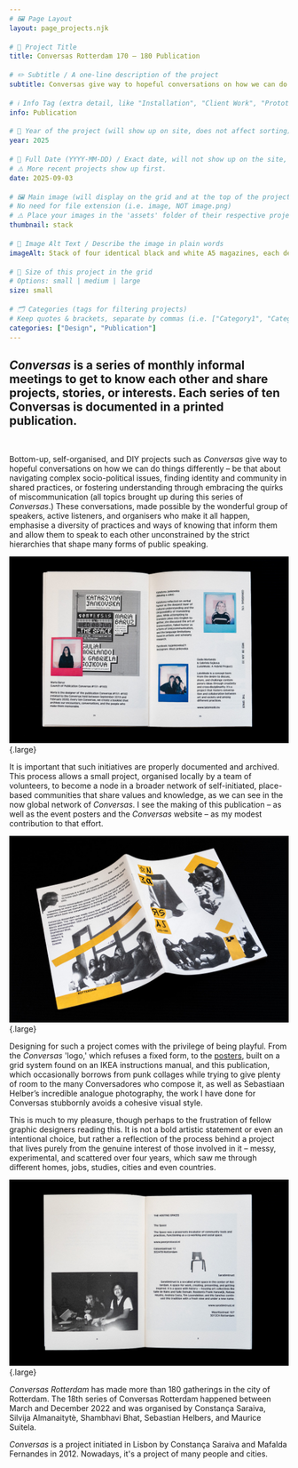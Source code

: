 ```yaml
---
# 🖼️ Page Layout
layout: page_projects.njk

# 📌 Project Title
title: Conversas Rotterdam 170 – 180 Publication

# ✏️ Subtitle / A one-line description of the project
subtitle: Conversas give way to hopeful conversations on how we can do things differently.

# ℹ️ Info Tag (extra detail, like "Installation", "Client Work", "Prototype"). Keep this short, usually 1–2 words
info: Publication

# 📅 Year of the project (will show up on site, does not affect sorting)
year: 2025

# 📆 Full Date (YYYY-MM-DD) / Exact date, will not show up on the site, only for sorting
# ⚠️ More recent projects show up first.
date: 2025-09-03

# 🖼️ Main image (will display on the grid and at the top of the project page)
# No need for file extension (i.e. image, NOT image.png)
# ⚠️ Place your images in the 'assets' folder of their respective projects
thumbnail: stack

# 💬 Image Alt Text / Describe the image in plain words
imageAlt: Stack of four identical black and white A5 magazines, each decorated with differently coloured stickers.

# 📏 Size of this project in the grid
# Options: small | medium | large
size: small

# 🗂️ Categories (tags for filtering projects)
# Keep quotes & brackets, separate by commas (i.e. ["Category1", "Category2", "Category3"])
categories: ["Design", "Publication"]
---
```


## _Conversas_ is a series of monthly informal meetings to get to know each other and share projects, stories, or interests. Each series of ten Conversas is documented in a printed publication.
<br>

Bottom-up, self-organised, and DIY projects such as _Conversas_ give way to hopeful conversations on how we can do things differently – be that about navigating complex socio-political issues, finding identity and community in shared practices, or fostering understanding through embracing the quirks of miscommunication (all topics brought up during this series of _Conversas_.) These conversations, made possible by the wonderful group of speakers, active listeners, and organisers who make it all happen, emphasise a diversity of practices and ways of knowing that inform them and allow them to speak to each other unconstrained by the strict hierarchies that shape many forms of public speaking.


![Spread of magazine, showing polaroid photos of three event speakers next to a text describing each conversation.](assets/spread.jpg " "){.large}

It is important that such initiatives are properly documented and archived. This process allows a small project, organised locally by a team of volunteers, to become a node in a broader network of self-initiated, place-based communities that share values and knowledge, as we can see in the now global network of _Conversas_. I see the making of this publication – as well as the event posters and the _Conversas_ website – as my modest contribution to that effort.

![Cover and backside of magazine with yellow stickers on it.](assets/yellow.jpg "Each cover is unique – decorated by participants during the launch event."){.large}

Designing for such a project comes with the privilege of being playful. From the _Conversas_ 'logo,' which refuses a fixed form, to the [posters](/projects/2025_decaying_data), built on a grid system found on an IKEA instructions manual, and this publication, which occasionally borrows from punk collages while trying to give plenty of room to the many Conversadores who compose it, as well as Sebastiaan Helber’s incredible analogue photography, the work I have done for Conversas stubbornly avoids a cohesive visual style. 

This is much to my pleasure, though perhaps to the frustration of fellow graphic designers reading this. It is not a bold artistic statement or even an intentional choice, but rather a reflection of the process behind a project that lives purely from the genuine interest of those involved in it – messy, experimental, and scattered over four years, which saw me through different homes, jobs, studies, cities and even countries.

![Cover and backside of magazine with yellow stickers on it.](assets/spaces.jpg " "){.large}

_Conversas Rotterdam_ has made more than 180 gatherings in the city of Rotterdam. The 18th series of Conversas Rotterdam happened between March and December 2022 and was organised by Constança Saraiva, Silvija Almanaitytè, Shambhavi Bhat, Sebastian Helbers, and Maurice Suitela.

_Conversas_ is a project initiated in Lisbon by Constança Saraiva and Mafalda Fernandes in 2012. Nowadays, it's a project of many people and cities.